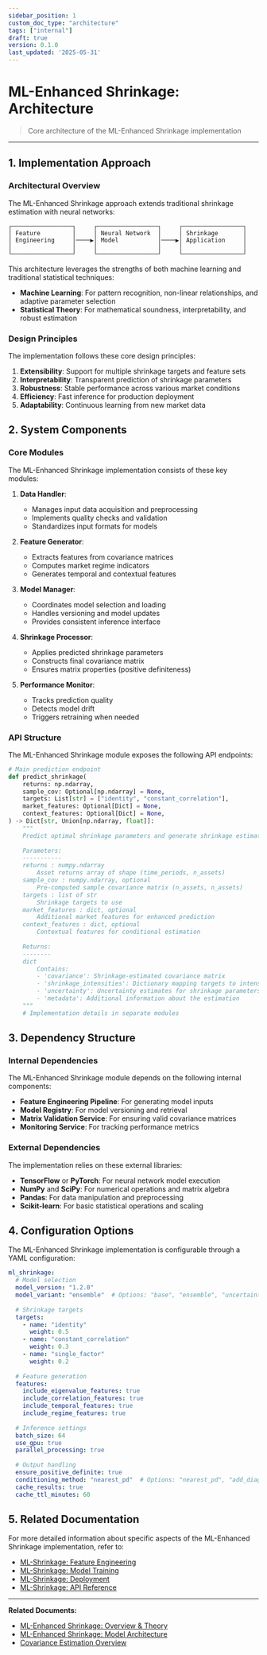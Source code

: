 ```yaml
---
sidebar_position: 1
custom_doc_type: "architecture"
tags: ["internal"]
draft: true
version: 0.1.0
last_updated: '2025-05-31'
---
```


# ML-Enhanced Shrinkage: Architecture

> Core architecture of the ML-Enhanced Shrinkage implementation

---

## 1. Implementation Approach

### Architectural Overview

The ML-Enhanced Shrinkage approach extends traditional shrinkage estimation with neural networks:

```
┌─────────────────┐     ┌─────────────────┐     ┌─────────────────┐
│ Feature         │     │ Neural Network  │     │ Shrinkage       │
│ Engineering     │────▶│ Model           │────▶│ Application     │
│                 │     │                 │     │                 │
└─────────────────┘     └─────────────────┘     └─────────────────┘
```

This architecture leverages the strengths of both machine learning and traditional statistical techniques:

* **Machine Learning**: For pattern recognition, non-linear relationships, and adaptive parameter selection
* **Statistical Theory**: For mathematical soundness, interpretability, and robust estimation

### Design Principles

The implementation follows these core design principles:

1. **Extensibility**: Support for multiple shrinkage targets and feature sets
2. **Interpretability**: Transparent prediction of shrinkage parameters
3. **Robustness**: Stable performance across various market conditions
4. **Efficiency**: Fast inference for production deployment
5. **Adaptability**: Continuous learning from new market data

## 2. System Components

### Core Modules

The ML-Enhanced Shrinkage implementation consists of these key modules:

1. **Data Handler**:
   * Manages input data acquisition and preprocessing
   * Implements quality checks and validation
   * Standardizes input formats for models

2. **Feature Generator**:
   * Extracts features from covariance matrices
   * Computes market regime indicators
   * Generates temporal and contextual features

3. **Model Manager**:
   * Coordinates model selection and loading
   * Handles versioning and model updates
   * Provides consistent inference interface

4. **Shrinkage Processor**:
   * Applies predicted shrinkage parameters
   * Constructs final covariance matrix
   * Ensures matrix properties (positive definiteness)

5. **Performance Monitor**:
   * Tracks prediction quality
   * Detects model drift
   * Triggers retraining when needed

### API Structure

The ML-Enhanced Shrinkage module exposes the following API endpoints:

```python
# Main prediction endpoint
def predict_shrinkage(
    returns: np.ndarray,
    sample_cov: Optional[np.ndarray] = None,
    targets: List[str] = ["identity", "constant_correlation"],
    market_features: Optional[Dict] = None,
    context_features: Optional[Dict] = None,
) -> Dict[str, Union[np.ndarray, float]]:
    """
    Predict optimal shrinkage parameters and generate shrinkage estimator.
    
    Parameters:
    -----------
    returns : numpy.ndarray
        Asset returns array of shape (time_periods, n_assets)
    sample_cov : numpy.ndarray, optional
        Pre-computed sample covariance matrix (n_assets, n_assets)
    targets : list of str
        Shrinkage targets to use
    market_features : dict, optional
        Additional market features for enhanced prediction
    context_features : dict, optional
        Contextual features for conditional estimation
        
    Returns:
    --------
    dict
        Contains:
        - 'covariance': Shrinkage-estimated covariance matrix
        - 'shrinkage_intensities': Dictionary mapping targets to intensities
        - 'uncertainty': Uncertainty estimates for shrinkage parameters
        - 'metadata': Additional information about the estimation
    """
    # Implementation details in separate modules
```

## 3. Dependency Structure

### Internal Dependencies

The ML-Enhanced Shrinkage module depends on the following internal components:

* **Feature Engineering Pipeline**: For generating model inputs
* **Model Registry**: For model versioning and retrieval
* **Matrix Validation Service**: For ensuring valid covariance matrices
* **Monitoring Service**: For tracking performance metrics

### External Dependencies

The implementation relies on these external libraries:

* **TensorFlow** or **PyTorch**: For neural network model execution
* **NumPy** and **SciPy**: For numerical operations and matrix algebra
* **Pandas**: For data manipulation and preprocessing
* **Scikit-learn**: For basic statistical operations and scaling

## 4. Configuration Options

The ML-Enhanced Shrinkage implementation is configurable through a YAML configuration:

```yaml
ml_shrinkage:
  # Model selection
  model_version: "1.2.0"
  model_variant: "ensemble"  # Options: "base", "ensemble", "uncertainty"
  
  # Shrinkage targets
  targets:
    - name: "identity"
      weight: 0.5
    - name: "constant_correlation"
      weight: 0.3
    - name: "single_factor"
      weight: 0.2
  
  # Feature generation
  features:
    include_eigenvalue_features: true
    include_correlation_features: true
    include_temporal_features: true
    include_regime_features: true
  
  # Inference settings
  batch_size: 64
  use_gpu: true
  parallel_processing: true
  
  # Output handling
  ensure_positive_definite: true
  conditioning_method: "nearest_pd"  # Options: "nearest_pd", "add_diagonal", "spectral"
  cache_results: true
  cache_ttl_minutes: 60
```

## 5. Related Documentation

For more detailed information about specific aspects of the ML-Enhanced Shrinkage implementation, refer to:

* [ML-Shrinkage: Feature Engineering](./ml-shrinkage-features.md)
* [ML-Shrinkage: Model Training](./ml-shrinkage-training.md)
* [ML-Shrinkage: Deployment](./ml-shrinkage-deployment.md)
* [ML-Shrinkage: API Reference](./ml-shrinkage-api.md)

---

**Related Documents:**
* [ML-Enhanced Shrinkage: Overview & Theory](shrinkage/bl-ai-shrinkage-overview.md)
* [ML-Enhanced Shrinkage: Model Architecture](shrinkage/bl-ai-shrinkage-model.md)
* [Covariance Estimation Overview](./bl-ai-implementation-covariance-overview.md)